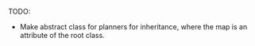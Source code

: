 

TODO:

- Make abstract class for planners for inheritance, where the map is an attribute of the root class.